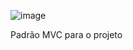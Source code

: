 ![image](https://github.com/user-attachments/assets/80c36c93-a0c8-4e55-8b51-a00d27d67f31)

Padrão MVC para o projeto

